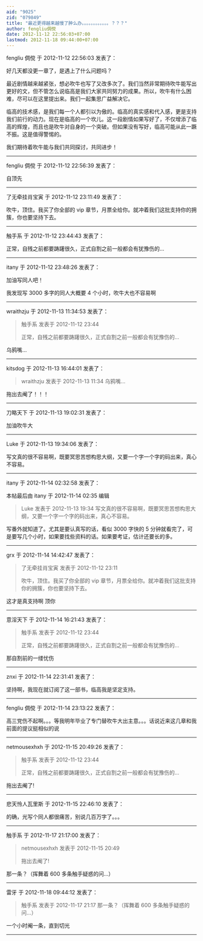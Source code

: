 ```yaml
---
aid: "9025"
zid: "079849"
title: "最近更得越来越慢了肿么办。。。。。。。。。。。。？？？"
author: fengliu倜傥
date: 2012-11-12 22:56:03+07:00
lastmod: 2012-11-18 09:44:00+07:00
---
```


fengliu 倜傥 于 2012-11-12 22:56:03 发表了：

好几天都没更一章了，是遇上了什么问题吗？

最近剧情越来越紧张，想必吹牛也写了又改多次了。我们当然非常期待吹牛能写出更好的文，但不管怎么说临高是我们大家共同努力的成果。所以，吹牛有什么困难，尽可以在这里提出来。我们一起集思广益解决它。

临高的技术感，是我们每一个人都引以为傲的。临高的真实感和代入感，更是支持我们前行的动力。现在是临高的一个坎儿。这一段剧情如果写好了，不仅增添了临高的辉煌，而且也是吹牛对自身的一个突破。但如果没有写好，临高可能从此一蹶不振。这是值得警惕的。

我们期待着吹牛能与我们共同探讨，共同进步！

---

fengliu 倜傥 于 2012-11-12 22:56:39 发表了：

自顶先

---

了无牵挂肖宝寅 于 2012-11-12 23:11:49 发表了：

吹牛，顶住。我买了你全部的 vip 章节，月票全给你。就冲着我们这批支持你的拥簇，你也要坚持下去。

---

触手系 于 2012-11-12 23:44:43 发表了：

正常，自残之前都要踌躇很久，正式自割之前一般都会有犹豫伤的...

---

itany 于 2012-11-12 23:48:26 发表了：

加油写同人吧！

我发现写 3000 多字的同人大概要 4 个小时，吹牛大也不容易啊

---

wraithzju 于 2012-11-13 11:34:53 发表了：

> 触手系 发表于 2012-11-12 23:44
>
> 正常，自残之前都要踌躇很久，正式自割之前一般都会有犹豫伤的...

乌鸦嘴...

---

kitsdog 于 2012-11-13 16:44:01 发表了：

> wraithzju 发表于 2012-11-13 11:34 乌鸦嘴...

拖出去阉了！！！

---

刀略天下 于 2012-11-13 19:02:31 发表了：

加油吹牛大

---

Luke 于 2012-11-13 19:34:06 发表了：

写文真的很不容易啊，既要冥思苦想构思大纲，又要一个字一个字的码出来，真心不容易。

---

itany 于 2012-11-14 02:32:58 发表了：

本帖最后由 itany 于 2012-11-14 02:35 编辑

> Luke 发表于 2012-11-13 19:34 写文真的很不容易啊，既要冥思苦想构思大纲，又要一个字一个字的码出来，真心不容易。

写番外就知道了。尤其是要认真写的话，看似 3000 字快的 5 分钟就看完了，可是要写几个小时，如果要找些资料的话。如果要考证，估计还要长的多。

---

grx 于 2012-11-14 14:42:47 发表了：

> 了无牵挂肖宝寅 发表于 2012-11-12 23:11
>
> 吹牛，顶住。我买了你全部的 vip 章节，月票全给你。就冲着我们这批支持你的拥簇，你也要坚持下去。

这才是真支持啊 顶你

---

意淫天下 于 2012-11-14 16:21:43 发表了：

> 触手系 发表于 2012-11-12 23:44
>
> 正常，自残之前都要踌躇很久，正式自割之前一般都会有犹豫伤的...

那自割前的一缕忧伤

---

znxi 于 2012-11-14 22:31:41 发表了：

坚持啊，我现在就订阅了这一部书，临高我是坚定支持。

---

fengliu 倜傥 于 2012-11-14 23:13:22 发表了：

高三党伤不起啊。。。等我明年毕业了专门替吹牛大出主意。。。话说近来这几章和我前面的提议挺相似的说

---

netmousexhxh 于 2012-11-15 20:49:26 发表了：

> 触手系 发表于 2012-11-12 23:44
>
> 正常，自残之前都要踌躇很久，正式自割之前一般都会有犹豫伤的...

拖出去阉了!

---

悲天怜人瓦里斯 于 2012-11-15 22:46:10 发表了：

的确，光写个同人都很痛苦，别说几百万字了。。。

---

触手系 于 2012-11-17 21:17:00 发表了：

> netmousexhxh 发表于 2012-11-15 20:49
>
> 拖出去阉了!

那一条？（挥舞着 600 多条触手疑惑的问...）

---

雷牙 于 2012-11-18 09:44:12 发表了：

> 触手系 发表于 2012-11-17 21:17 那一条？（挥舞着 600 多条触手疑惑的问...）

一个小时阉一条，直到切光

---
